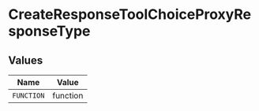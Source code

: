 # CreateResponseToolChoiceProxyResponseType


## Values

| Name       | Value      |
| ---------- | ---------- |
| `FUNCTION` | function   |